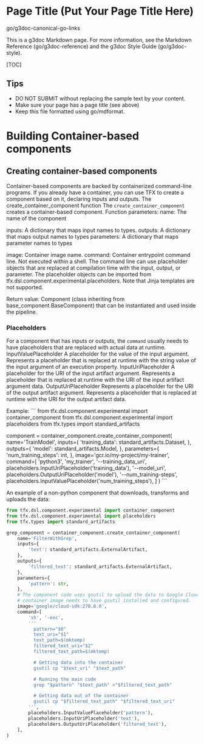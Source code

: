 # Page Title (Put Your Page Title Here)

<!-- DO NOT SUBMIT without changing the go-link -->

go/g3doc-canonical-go-links

<!--*
# Document freshness: For more information, see go/fresh-source.
freshness: { owner: 'avolkov' reviewed: '2020-06-01' }
*-->

This is a g3doc Markdown page. For more information, see the Markdown Reference
(go/g3doc-reference) and the g3doc Style Guide (go/g3doc-style).

[TOC]

## Tips

*   DO NOT SUBMIT without replacing the sample text by your content.
*   Make sure your page has a page title (see above)
*   Keep this file formatted using go/mdformat.

# Building Container-based components

## Creating container-based components

Container-based components are backed by containerized command-line programs. If
you already have a container, you can use TFX to create a component based on it,
declaring inputs and outputs. The create_container_component function The
`create_container_component` creates a container-based component. Function
parameters: name: The name of the component

inputs: A dictionary that maps input names to types. outputs: A dictionary that
maps output names to types parameters: A dictionary that maps parameter names to
types

image: Container image name. command: Container entrypoint command line. Not
executed within a shell. The command line can use placeholder objects that are
replaced at compilation time with the input, output, or parameter. The
placeholder objects can be imported from
tfx.dsl.component.experimental.placeholders. Note that Jinja templates are not
supported.

Return value: Component (class inheriting from base_component.BaseComponent)
that can be instantiated and used inside the pipeline.

### Placeholders

For a component that has inputs or outputs, the `command` usually needs to have
placeholders that are replaced with actual data at runtime.
InputValuePlaceholder A placeholder for the value of the input argument.
Represents a placeholder that is replaced at runtime with the string value of
the input argument of an execution property. InputUriPlaceholder A placeholder
for the URI of the input artifact argument. Represents a placeholder that is
replaced at runtime with the URI of the input artifact argument data.
OutputUriPlaceholder Represents a placeholder for the URI of the output artifact
argument. Represents a placeholder that is replaced at runtime with the URI for
the output artifact data.

Example: ``` from tfx.dsl.component.experimental import container_component from
tfx.dsl.component.experimental import placeholders from tfx.types import
standard_artifacts

component = container_component.create_container_component( name='TrainModel',
inputs={ 'training_data': standard_artifacts.Dataset, }, outputs={ 'model':
standard_artifacts.Model, }, parameters={ 'num_training_steps': int, },
image='gcr.io/my-project/my-trainer', command=[ 'python3', 'my_trainer',
'--training_data_uri', placeholders.InputUriPlaceholder('training_data'),
'--model_uri', placeholders.OutputUriPlaceholder('model'),
'--num_training-steps',
placeholders.InputValuePlaceholder('num_training_steps'), ] ) ```

An example of a non-python component that downloads, transforms and uploads the
data:

```python
from tfx.dsl.component.experimental import container_component
from tfx.dsl.component.experimental import placeholders
from tfx.types import standard_artifacts

grep_component = container_component.create_container_component(
    name='FilterWithGrep',
    inputs={
        'text': standard_artifacts.ExternalArtifact,
    },
    outputs={
        'filtered_text': standard_artifacts.ExternalArtifact,
    },
    parameters={
        'pattern': str,
    },
    # The component code uses gsutil to upload the data to Google Cloud Storage, so the
    # container image needs to have gsutil installed and configured.
    image='google/cloud-sdk:278.0.0',
    command=[
        'sh', '-exc',
        '''
          pattern="$0"
          text_uri="$1"
          text_path=$(mktemp)
          filtered_text_uri="$2"
          filtered_text_path=$(mktemp)

          # Getting data into the container
          gsutil cp "$text_uri" "$text_path"

          # Running the main code
          grep "$pattern" "$text_path" >"$filtered_text_path"

          # Getting data out of the container
          gsutil cp "$filtered_text_path" "$filtered_text_uri"
        ''',
        placeholders.InputValuePlaceholder('pattern'),
        placeholders.InputUriPlaceholder('text'),
        placeholders.OutputUriPlaceholder('filtered_text'),
    ],
)
```

